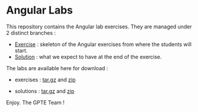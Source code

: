# Angular Labs

This repository contains the Angular lab exercises. They are managed under 2 distinct branches : 

* [Exercise](https://github.com/gpe-mw-training/angular-labs/tree/exercise) : skeleton of the Angular exercises from where the students will start.
* [Solution](https://github.com/gpe-mw-training/angular-labs/tree/solution) : what we expect to have at the end of the exercise.

The labs are available here for download : 

* exercises : [tar.gz](https://github.com/gpe-mw-training/angular-labs/archive/exercise.tar.gz) and [zip](https://github.com/gpe-mw-training/angular-labs/archive/exercise.zip)

* solutions : [tar.gz](https://github.com/gpe-mw-training/angular-labs/archive/solution.tar.gz) and [zip](https://github.com/gpe-mw-training/angular-labs/archive/solution.zip)

Enjoy. The GPTE Team !
